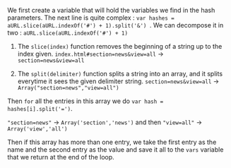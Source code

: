 We first create a variable that will hold the variables we find in the hash parameters.
The next line is quite complex : `var hashes = aURL.slice(aURL.indexOf('#') + 1).split('&') `. We can decompose it in two : `aURL.slice(aURL.indexOf('#') + 1)`

1. The `slice(index)` function removes the beginning of a string up to the index given.
`index.html#section=news&view=all` -> `section=news&view=all`

2. The `split(delimiter)` function splits a string into an array, and it splits everytime it sees the given delimiter string.
`section=news&view=all` -> `Array("section=news","view=all")`


Then `for` all the entries in this array we do `var hash = hashes[i].split('=')`.

`"section=news"` -> `Array('section','news')` and then `"view=all"` -> `Array('view','all')`

Then if this array has more than one entry, we take the first entry as the name and the second entry as the value and save it all to the `vars` variable that we return at the end of the loop.